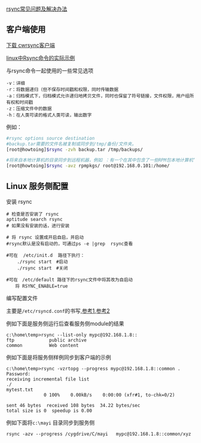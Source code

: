 
[rsync常见问题及解决办法](https://blog.whsir.com/post-392.html)

## 客户端使用

[下载 cwrsync客户端](https://www.itefix.net/cwrsync-free-edition)

[linux中Rsync命令的实际示例](https://www.cnblogs.com/weifeng1463/p/7809851.html)


与rsync命令一起使用的一些常见选项
```text
-v：详细
-r：将数据递归（但不保存时间戳和权限，同时传输数据
-a：归档模式下，归档模式允许递归地拷贝文件，同时也保留了符号链接，文件权限，用户组所有权和时间戳
-z：压缩文件中的数据
-h：在人类可读的格式人类可读，输出数字
```

例如：

```sh
#rsync options source destination
#backup.tar需要的文件名被复制或同步到/tmp/备份/文件夹。
[root@howtoing]$rsync -zvh backup.tar /tmp/backups/

#将来自本地计算机的目录同步到远程机器，例如 ：有一个在其中包含了一些RPM包本地计算机“rpmpkgs”的文件夹，你想那个地方目录的内容发送到远程服务器，您可以使用以下命令。
[root@howtoing]$rsync -avz rpmpkgs/ root@192.168.0.101:/home/
```

## Linux 服务侧配置

安装 rsync

```shell
# 检查是否安装了 rsync
aptitude search rsync
# 如果没有安装的话，进行安装

# 将 rsync 设置成开启自启，并启动
#rsync默认是没有启动的，可通过ps -e |grep  rsync查看

#可在  /etc/init.d  路径下执行：
    ./rsync start　#启动　
    ./rsync start　#关闭

#可在　/etc/default 路径下的rsync文件中将其改为自启动
　　将 RSYNC_ENABLE=true 
```

编写配置文件

主要是`/etc/rsyncd.conf`的书写,[参考1](https://blog.51cto.com/6226963/1560355),[参考2](https://www.cnblogs.com/felixzh/p/4950049.html)

例如下面是服务侧运行后查看服务侧module的结果
```shell
c:\home\temp>rsync --list-only mypc@192.168.1.8::
ftp             public archive
common          Web content
```

例如下面是将服务侧样例同步到客户端的示例
```shell
c:\home\temp>rsync -vzrtopg --progress mypc@192.168.1.8::common .
Password:
receiving incremental file list
./
mytest.txt
              0 100%    0.00kB/s    0:00:00 (xfr#1, to-chk=0/2)

sent 46 bytes  received 108 bytes  34.22 bytes/sec
total size is 0  speedup is 0.00
```
例如下面将`c:\mayi` 目录同步到服务侧
```shell
rsync -azv --progress /cygdrive/C/mayi   mypc@192.168.1.8::common/xyz
```